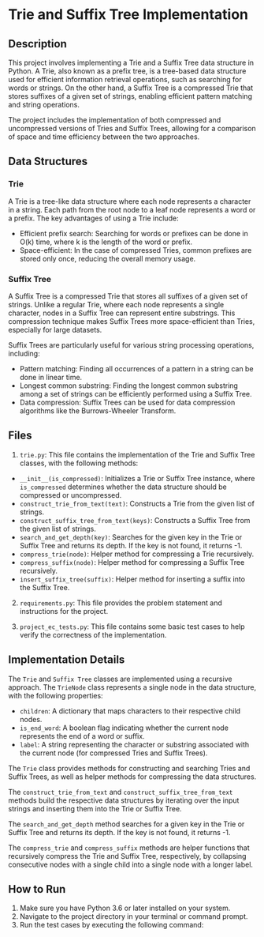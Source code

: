 # Trie and Suffix Tree Implementation

## Description
This project involves implementing a Trie and a Suffix Tree data structure in Python. A Trie, also known as a prefix tree, is a tree-based data structure used for efficient information retrieval operations, such as searching for words or strings. On the other hand, a Suffix Tree is a compressed Trie that stores suffixes of a given set of strings, enabling efficient pattern matching and string operations.

The project includes the implementation of both compressed and uncompressed versions of Tries and Suffix Trees, allowing for a comparison of space and time efficiency between the two approaches.

## Data Structures

### Trie

A Trie is a tree-like data structure where each node represents a character in a string. Each path from the root node to a leaf node represents a word or a prefix. The key advantages of using a Trie include:

- Efficient prefix search: Searching for words or prefixes can be done in O(k) time, where k is the length of the word or prefix.
- Space-efficient: In the case of compressed Tries, common prefixes are stored only once, reducing the overall memory usage.

### Suffix Tree

A Suffix Tree is a compressed Trie that stores all suffixes of a given set of strings. Unlike a regular Trie, where each node represents a single character, nodes in a Suffix Tree can represent entire substrings. This compression technique makes Suffix Trees more space-efficient than Tries, especially for large datasets.

Suffix Trees are particularly useful for various string processing operations, including:

- Pattern matching: Finding all occurrences of a pattern in a string can be done in linear time.
- Longest common substring: Finding the longest common substring among a set of strings can be efficiently performed using a Suffix Tree.
- Data compression: Suffix Trees can be used for data compression algorithms like the Burrows-Wheeler Transform.

## Files

1. `trie.py`: This file contains the implementation of the Trie and Suffix Tree classes, with the following methods:
  - `__init__(is_compressed)`: Initializes a Trie or Suffix Tree instance, where `is_compressed` determines whether the data structure should be compressed or uncompressed.
  - `construct_trie_from_text(text)`: Constructs a Trie from the given list of strings.
  - `construct_suffix_tree_from_text(keys)`: Constructs a Suffix Tree from the given list of strings.
  - `search_and_get_depth(key)`: Searches for the given key in the Trie or Suffix Tree and returns its depth. If the key is not found, it returns -1.
  - `compress_trie(node)`: Helper method for compressing a Trie recursively.
  - `compress_suffix(node)`: Helper method for compressing a Suffix Tree recursively.
  - `insert_suffix_tree(suffix)`: Helper method for inserting a suffix into the Suffix Tree.

2. `requirements.py`: This file provides the problem statement and instructions for the project.

3. `project_ec_tests.py`: This file contains some basic test cases to help verify the correctness of the implementation.

## Implementation Details

The `Trie` and `Suffix Tree` classes are implemented using a recursive approach. The `TrieNode` class represents a single node in the data structure, with the following properties:

- `children`: A dictionary that maps characters to their respective child nodes.
- `is_end_word`: A boolean flag indicating whether the current node represents the end of a word or suffix.
- `label`: A string representing the character or substring associated with the current node (for compressed Tries and Suffix Trees).

The `Trie` class provides methods for constructing and searching Tries and Suffix Trees, as well as helper methods for compressing the data structures.

The `construct_trie_from_text` and `construct_suffix_tree_from_text` methods build the respective data structures by iterating over the input strings and inserting them into the Trie or Suffix Tree.

The `search_and_get_depth` method searches for a given key in the Trie or Suffix Tree and returns its depth. If the key is not found, it returns -1.

The `compress_trie` and `compress_suffix` methods are helper functions that recursively compress the Trie and Suffix Tree, respectively, by collapsing consecutive nodes with a single child into a single node with a longer label.

## How to Run

1. Make sure you have Python 3.6 or later installed on your system.
2. Navigate to the project directory in your terminal or command prompt.
3. Run the test cases by executing the following command:
